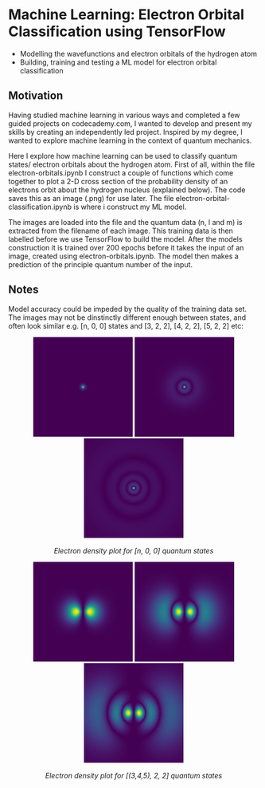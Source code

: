 # Machine Learning: Electron Orbital Classification using TensorFlow

- Modelling the wavefunctions and electron orbitals of the hydrogen atom
- Building, training and testing a ML model for electron orbital classification

## Motivation

Having studied machine learning in various ways and completed a few guided projects on codecademy.com, I wanted to develop and present my skills by creating an independently led project. Inspired by my degree, I wanted to explore machine learning in the context of quantum mechanics.

Here I explore how machine learning can be used to classify quantum states/ electron orbitals about the hydrogen atom. First of all, within the file electron-orbitals.ipynb I construct a couple of functions which come together to plot a 2-D cross section of the probability density of an electrons orbit about the hydrogen nucleus (explained below). The code saves this as an image (.png) for use later. The file electron-orbital-classification.ipynb is where i construct my ML model.

The images are loaded into the file and the quantum data (n, l and m) is extracted from the filename of each image. This training data is then labelled before we use TensorFlow to build the model. After the models construction it is trained over 200 epochs before it takes the input of an image, created using electron-orbitals.ipynb. The model then makes a prediction of the principle quantum number of the input.

## Notes

Model accuracy could  be impeded by the quality of the training data set. The images may not be dinstinctly different enough between states, and often look similar e.g. [n, 0, 0] states and [3, 2, 2], [4, 2, 2], [5, 2, 2] etc:

<p align="center">
  <img src="training-data/1_0_0.png" alt="Image 1" width="200"/>
  <img src="training-data/3_0_0.png" alt="Image 2" width="200"/>
  <img src="training-data/5_0_0.png" alt="Image 3" width="200"/>
</p>
<p align = "center">
<i>Electron density plot for [n, 0, 0] quantum states</i>
</p> 
<p align="center">
  <img src="training-data/3_2_2.png" alt="Image 1" width="200"/>
  <img src="training-data/4_2_2.png" alt="Image 2" width="200"/>
  <img src="training-data/5_2_2.png" alt="Image 3" width="200"/>
</p>

<p align = "center">
<i>Electron density plot for [(3,4,5), 2, 2] quantum states</i>
</p> 
